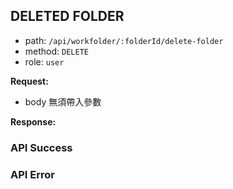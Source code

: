 ## DELETED FOLDER

- path: `/api/workfolder/:folderId/delete-folder`
- method: `DELETE`
- role: `user`

**Request:**

- body 無須帶入參數

**Response:**

### API Success

### API Error
